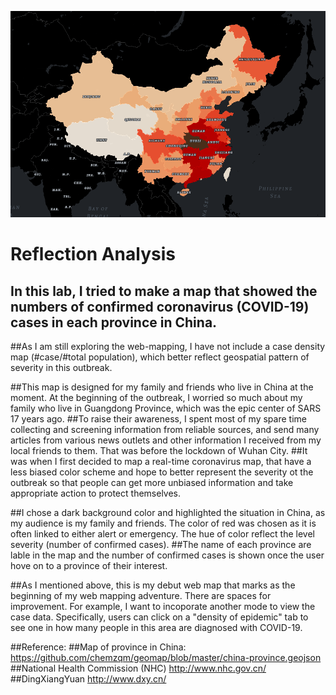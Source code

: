 ![alt text](https://github.com/UBC-GEOB472-Spring2020/yannflo-web/blob/master/web-mapping/web-mapping-covid-19.png "covid-19-china")

# Reflection Analysis

## In this lab, I tried to make a map that showed the numbers of confirmed coronavirus (COVID-19) cases in each province in China. 

##As I am still exploring the web-mapping, I have not include a case density map (#case/#total population), which better reflect geospatial pattern of severity in this outbreak.

##This map is designed for my family and friends who live in China at the moment. At the beginning of the outbreak, I worried so much about my family who live in Guangdong Province, which was the epic center of SARS 17 years ago.
##To raise their awareness, I spent most of my spare time collecting and screening information from reliable sources, and send many articles from various news outlets and other information I received from my local friends to them. That was before the lockdown of Wuhan City.
##It was when I first decided to map a real-time coronavirus map, that have a less biased color scheme and hope to better represent the severity ot the outbreak so that people can get more unbiased information and take appropriate action to protect themselves.

##I chose a dark background color and highlighted the situation in China, as my audience is my family and friends. The color of red was chosen as it is often linked to either alert or emergency. The hue of color reflect the level severity (number of confirmed cases).
##The name of each province are lable in the map and the number of confirmed cases is shown once the user hove on to a province of their interest.

##As I mentioned above, this is my debut web map that marks as the beginning of my web mapping adventure. There are spaces for improvement. For example, I want to incoporate another mode to view the case data. Specifically, users can click on a "density of epidemic" tab to see one in how many people in this area are diagnosed with COVID-19.

##Reference:
##Map of province in China: https://github.com/chemzqm/geomap/blob/master/china-province.geojson
##National Health Commission (NHC) http://www.nhc.gov.cn/
##DingXiangYuan http://www.dxy.cn/


